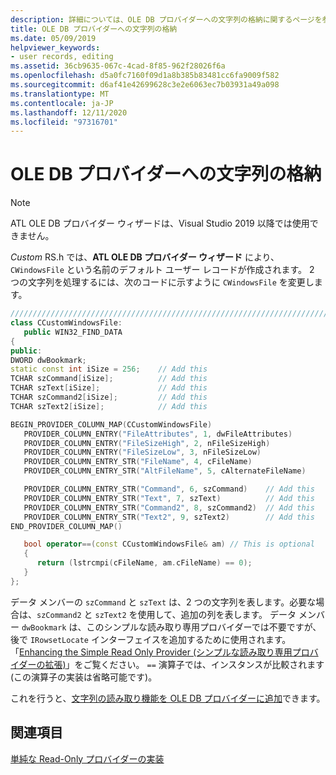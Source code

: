 ```yaml
---
description: 詳細については、OLE DB プロバイダーへの文字列の格納に関するページを参照してください。
title: OLE DB プロバイダーへの文字列の格納
ms.date: 05/09/2019
helpviewer_keywords:
- user records, editing
ms.assetid: 36cb9635-067c-4cad-8f85-962f28026f6a
ms.openlocfilehash: d5a0fc7160f09d1a8b385b83481cc6fa9009f582
ms.sourcegitcommit: d6af41e42699628c3e2e6063ec7b03931a49a098
ms.translationtype: MT
ms.contentlocale: ja-JP
ms.lasthandoff: 12/11/2020
ms.locfileid: "97316701"
---
```

# <a name="storing-strings-in-the-ole-db-provider"></a>OLE DB プロバイダーへの文字列の格納

> [!NOTE]
> ATL OLE DB プロバイダー ウィザードは、Visual Studio 2019 以降では使用できません。

*Custom* RS.h では、**ATL OLE DB プロバイダー ウィザード** により、`CWindowsFile` という名前のデフォルト ユーザー レコードが作成されます。 2 つの文字列を処理するには、次のコードに示すように `CWindowsFile` を変更します。

```cpp
////////////////////////////////////////////////////////////////////////
class CCustomWindowsFile:
   public WIN32_FIND_DATA
{
public:
DWORD dwBookmark;
static const int iSize = 256;    // Add this
TCHAR szCommand[iSize];          // Add this
TCHAR szText[iSize];             // Add this
TCHAR szCommand2[iSize];         // Add this
TCHAR szText2[iSize];            // Add this

BEGIN_PROVIDER_COLUMN_MAP(CCustomWindowsFile)
   PROVIDER_COLUMN_ENTRY("FileAttributes", 1, dwFileAttributes)
   PROVIDER_COLUMN_ENTRY("FileSizeHigh", 2, nFileSizeHigh)
   PROVIDER_COLUMN_ENTRY("FileSizeLow", 3, nFileSizeLow)
   PROVIDER_COLUMN_ENTRY_STR("FileName", 4, cFileName)
   PROVIDER_COLUMN_ENTRY_STR("AltFileName", 5, cAlternateFileName)

   PROVIDER_COLUMN_ENTRY_STR("Command", 6, szCommand)    // Add this
   PROVIDER_COLUMN_ENTRY_STR("Text", 7, szText)          // Add this
   PROVIDER_COLUMN_ENTRY_STR("Command2", 8, szCommand2)  // Add this
   PROVIDER_COLUMN_ENTRY_STR("Text2", 9, szText2)        // Add this
END_PROVIDER_COLUMN_MAP()

   bool operator==(const CCustomWindowsFile& am) // This is optional
   {
      return (lstrcmpi(cFileName, am.cFileName) == 0);
   }
};
```

データ メンバーの `szCommand` と `szText` は、2 つの文字列を表します。必要な場合は、`szCommand2` と `szText2` を使用して、追加の列を表します。 データ メンバー `dwBookmark` は、このシンプルな読み取り専用プロバイダーでは不要ですが、後で `IRowsetLocate` インターフェイスを追加するために使用されます。「[Enhancing the Simple Read Only Provider (シンプルな読み取り専用プロバイダーの拡張)](../../data/oledb/enhancing-the-simple-read-only-provider.md)」をご覧ください。 `==` 演算子では、インスタンスが比較されます (この演算子の実装は省略可能です)。

これを行うと、[文字列の読み取り機能を OLE DB プロバイダーに追加](../../data/oledb/reading-strings-into-the-ole-db-provider.md)できます。

## <a name="see-also"></a>関連項目

[単純な Read-Only プロバイダーの実装](../../data/oledb/implementing-the-simple-read-only-provider.md)<br/>
